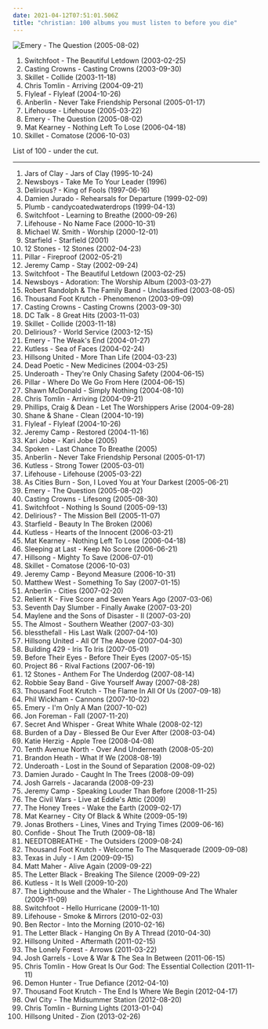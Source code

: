 ```yaml
---
date: 2021-04-12T07:51:01.506Z
title: "christian: 100 albums you must listen to before you die"
---
```

![Emery - The Question (2005-08-02)](http://coverartarchive.org/release/a7337747-fa84-4d3f-aa12-e53ad43cf745/4889657836-500.jpg "Emery - The Question (2005-08-02)")
<ol class="albums">
<li data-cover="http://coverartarchive.org/release/d637c414-07fb-3b98-9c57-caf4e9d70586/1547097863-500.jpg" data-tags="christian rock" role="button">Switchfoot - The Beautiful Letdown (2003-02-25)</li>
<li data-cover="http://coverartarchive.org/release/5fa87c4d-8e2c-4a00-89ab-1ae980031264/9420368954-500.jpg" data-tags="christian" role="button">Casting Crowns - Casting Crowns (2003-09-30)</li>
<li data-cover="http://coverartarchive.org/release/6281f0d7-1aa6-43b1-abd9-ee0ca999fb26/2220888510-500.jpg" data-tags="christian rock" role="button">Skillet - Collide (2003-11-18)</li>
<li data-cover="http://coverartarchive.org/release/1e336a49-093b-4328-85b9-dab7ebf2af41/8247802796-500.jpg" data-tags="christian" role="button">Chris Tomlin - Arriving (2004-09-21)</li>
<li data-cover="https://img.discogs.com/siliP9KWt0ywP1IntEzYd8rCZ84=/fit-in/350x350/filters:strip_icc():format(jpeg):mode_rgb():quality(90)/discogs-images/R-789078-1403779298-7728.jpeg.jpg" data-tags="alternative rock, rock, female vocalists" role="button">Flyleaf - Flyleaf (2004-10-26)</li>
<li data-cover="http://coverartarchive.org/release/0158574e-e762-4a5f-a927-ad925172605d/17944620848-500.jpg" data-tags="alternative rock" role="button">Anberlin - Never Take Friendship Personal (2005-01-17)</li>
<li data-cover="http://coverartarchive.org/release/ce40f247-a7aa-4784-b18d-35371df6e020/6596843046-500.jpg" data-tags="alternative rock, rock, alternative" role="button">Lifehouse - Lifehouse (2005-03-22)</li>
<li data-cover="http://coverartarchive.org/release/a7337747-fa84-4d3f-aa12-e53ad43cf745/4889657836-500.jpg" data-tags="emo, christian, emocore, rock, post-hardcore" role="button">Emery - The Question (2005-08-02)</li>
<li data-cover="https://img.discogs.com/ihYWSmPw0AwWWyMFFIaHYTuzsU8=/fit-in/220x219/filters:strip_icc():format(jpeg):mode_rgb():quality(90)/discogs-images/R-2116301-1439610592-2602.jpeg.jpg" data-tags="mat kearney" role="button">Mat Kearney - Nothing Left To Lose (2006-04-18)</li>
<li data-cover="http://coverartarchive.org/release/cd858900-f750-4c61-a782-1603f6f5b472/15028383485-500.jpg" data-tags="christian rock, alternative rock" role="button">Skillet - Comatose (2006-10-03)</li>
</ol>
List of 100 - under the cut.
<!-- more -->

_________________

<ol class="albums">
<li data-cover="https://img.discogs.com/mpe3E7LXu6m3UwIUpsbV-LZ53vc=/fit-in/301x300/filters:strip_icc():format(jpeg):mode_rgb():quality(90)/discogs-images/R-2603096-1292697581.jpeg.jpg" data-tags="christian, christian rock" role="button">
Jars of Clay - Jars of Clay (1995-10-24)
</li>
<li data-cover="https://img.discogs.com/6l-EtTTWaDrWkUIAyEKfiHq4i6A=/fit-in/600x592/filters:strip_icc():format(jpeg):mode_rgb():quality(90)/discogs-images/R-1564431-1590019803-6829.jpeg.jpg" data-tags="christian, christian rock, contemporary christian" role="button">
Newsboys - Take Me To Your Leader (1996)
</li>
<li data-cover="http://coverartarchive.org/release/85144985-adba-4d05-9905-c779ab4f91db/2104717117-500.jpg" data-tags="christian, worship" role="button">
Delirious? - King of Fools (1997-06-16)
</li>
<li data-cover="https://img.discogs.com/6YvUBqz0mvgKp-KqKZCn1CF_TR4=/fit-in/600x593/filters:strip_icc():format(jpeg):mode_rgb():quality(90)/discogs-images/R-1576537-1616526075-9955.jpeg.jpg" data-tags="singer-songwriter, christian, desert island, the dc - 90s, xy, olspur sub pop radio, olspur seattle radio, fucking awesome album, island albums, allmusicj" role="button">
Damien Jurado - Rehearsals for Departure (1999-02-09)
</li>
<li data-cover="http://coverartarchive.org/release/33c4eeff-157b-42cb-9ec4-b2be6dc76f42/1572846543-500.jpg" data-tags="alternative rock, female vocalists, christian, christian rock, girl rock, religious, candy, love track, lashgo98" role="button">
Plumb - candycoatedwaterdrops (1999-04-13)
</li>
<li data-cover="http://coverartarchive.org/release/71789b50-3b8b-4601-a027-75b8c15bc2b7/12942561796-500.jpg" data-tags="alternative rock" role="button">
Switchfoot - Learning to Breathe (2000-09-26)
</li>
<li data-cover="http://coverartarchive.org/release/bd00a78e-8cdb-4aef-a177-1ebd9a69b374/6623114975-500.jpg" data-tags="alternative rock, rock, alternative" role="button">
Lifehouse - No Name Face (2000-10-31)
</li>
<li data-cover="http://coverartarchive.org/release/97c7c9a2-c3c1-4aae-bed2-d2407a339a41/8288946939-500.jpg" data-tags="worship" role="button">
Michael W. Smith - Worship (2000-12-01)
</li>
<li data-cover="https://img.discogs.com/n-Z-6D4PDBr4UKPSLmbsP1Uujdw=/fit-in/475x475/filters:strip_icc():format(jpeg):mode_rgb():quality(90)/discogs-images/R-2180119-1268334982.jpeg.jpg" data-tags="christian rock" role="button">
Starfield - Starfield (2001)
</li>
<li data-cover="https://img.discogs.com/4iVcdo_rEcq6zrSE5BjHjlyH1qQ=/fit-in/600x587/filters:strip_icc():format(jpeg):mode_rgb():quality(90)/discogs-images/R-1593962-1586191495-6359.jpeg.jpg" data-tags="alternative rock, rock" role="button">
12 Stones - 12 Stones (2002-04-23)
</li>
<li data-cover="https://via.placeholder.com/450" data-tags="christian rock, christian" role="button">
Pillar - Fireproof (2002-05-21)
</li>
<li data-cover="http://coverartarchive.org/release/002cb686-6c99-4c5a-bcd8-91d0d95d7c63/9311799375-500.jpg" data-tags="jeremy camp, christian rock" role="button">
Jeremy Camp - Stay (2002-09-24)
</li>
<li data-cover="http://coverartarchive.org/release/d637c414-07fb-3b98-9c57-caf4e9d70586/1547097863-500.jpg" data-tags="christian rock" role="button">
Switchfoot - The Beautiful Letdown (2003-02-25)
</li>
<li data-cover="https://img.discogs.com/BAmVGDpBy4rQp_JFTj9Tu9DUB_8=/fit-in/600x597/filters:strip_icc():format(jpeg):mode_rgb():quality(90)/discogs-images/R-13099791-1548725330-9010.jpeg.jpg" data-tags="christian, modern worship, worship" role="button">
Newsboys - Adoration: The Worship Album (2003-03-27)
</li>
<li data-cover="http://coverartarchive.org/release/f254e73d-4a6d-406a-823e-642afce798e8/15858226331-500.jpg" data-tags="blues-rock, christian, 00s, awesome guitar jams, 2000s, punchy, the good stuff, mycds, rolling stone top 50 albums 2003, monksatyr music" role="button">
Robert Randolph & The Family Band - Unclassified (2003-08-05)
</li>
<li data-cover="http://coverartarchive.org/release/08902a42-9afa-3337-8267-b333a89dd5da/24702019693-500.jpg" data-tags="alternative rock" role="button">
Thousand Foot Krutch - Phenomenon (2003-09-09)
</li>
<li data-cover="http://coverartarchive.org/release/5fa87c4d-8e2c-4a00-89ab-1ae980031264/9420368954-500.jpg" data-tags="christian" role="button">
Casting Crowns - Casting Crowns (2003-09-30)
</li>
<li data-cover="https://img.discogs.com/sGynbsmk6XE4XNtG3tLO-2jHWnc=/fit-in/600x600/filters:strip_icc():format(jpeg):mode_rgb():quality(90)/discogs-images/R-4079146-1465313674-6247.jpeg.jpg" data-tags="christian" role="button">
DC Talk - 8 Great Hits (2003-11-03)
</li>
<li data-cover="http://coverartarchive.org/release/6281f0d7-1aa6-43b1-abd9-ee0ca999fb26/2220888510-500.jpg" data-tags="christian rock" role="button">
Skillet - Collide (2003-11-18)
</li>
<li data-cover="http://coverartarchive.org/release/cb1853ee-65ca-3bd9-8d9e-790fac70dc28/11401878573-500.jpg" data-tags="christian" role="button">
Delirious? - World Service (2003-12-15)
</li>
<li data-cover="http://coverartarchive.org/release/b773f9e1-f0e4-410b-9971-3647e8f2af80/4889661118-500.jpg" data-tags="post-hardcore, rock, screamo" role="button">
Emery - The Weak's End (2004-01-27)
</li>
<li data-cover="http://coverartarchive.org/release/5163d5e5-77fa-45f0-906a-60f82f0eecac/4786609440-500.jpg" data-tags="christian rock, kutless" role="button">
Kutless - Sea of Faces (2004-02-24)
</li>
<li data-cover="http://coverartarchive.org/release/cc487b0b-422e-4f96-ad3d-bbeca43f1d15/2105718546-500.jpg" data-tags="christian, worship" role="button">
Hillsong United - More Than Life (2004-03-23)
</li>
<li data-cover="https://img.discogs.com/DzsZcP8IOXdd8AukKcjKD0hUUK4=/fit-in/500x500/filters:strip_icc():format(jpeg):mode_rgb():quality(90)/discogs-images/R-407309-1336738383-3595.jpeg.jpg" data-tags="post-hardcore, emocore" role="button">
Dead Poetic - New Medicines (2004-03-25)
</li>
<li data-cover="http://coverartarchive.org/release/12655151-895d-44e2-b0ee-c3a5e27a7d23/4202987952-500.jpg" data-tags="post-hardcore, screamo" role="button">
Underoath - They're Only Chasing Safety (2004-06-15)
</li>
<li data-cover="http://coverartarchive.org/release/814233a9-f6b0-4722-b4de-c9d60c015f45/2164745129-500.jpg" data-tags="christian rock" role="button">
Pillar - Where Do We Go From Here (2004-06-15)
</li>
<li data-cover="http://coverartarchive.org/release/9a9ed321-8fb6-4d98-9dae-408af1259e2d/25598338604-500.jpg" data-tags="christian, worship" role="button">
Shawn McDonald - Simply Nothing (2004-08-10)
</li>
<li data-cover="http://coverartarchive.org/release/1e336a49-093b-4328-85b9-dab7ebf2af41/8247802796-500.jpg" data-tags="christian" role="button">
Chris Tomlin - Arriving (2004-09-21)
</li>
<li data-cover="http://coverartarchive.org/release/c6b621db-16f1-486e-88c6-b3763815bbc6/15287228330-500.jpg" data-tags="christian, praise & worship, let the worshippers arise" role="button">
Phillips, Craig & Dean - Let The Worshippers Arise (2004-09-28)
</li>
<li data-cover="https://img.discogs.com/-18P4YAewkV2DDOOgt88XoAQ0Wk=/fit-in/415x400/filters:strip_icc():format(jpeg):mode_rgb():quality(90)/discogs-images/R-5819517-1421347472-6986.jpeg.jpg" data-tags="christian, worship, praise, praise & worship, indeliblegrace" role="button">
Shane & Shane - Clean (2004-10-19)
</li>
<li data-cover="https://img.discogs.com/siliP9KWt0ywP1IntEzYd8rCZ84=/fit-in/350x350/filters:strip_icc():format(jpeg):mode_rgb():quality(90)/discogs-images/R-789078-1403779298-7728.jpeg.jpg" data-tags="alternative rock, rock, female vocalists" role="button">
Flyleaf - Flyleaf (2004-10-26)
</li>
<li data-cover="http://coverartarchive.org/release/069e6afe-bbc0-4599-bb83-5bb63d40ced4/11111317856-500.jpg" data-tags="christian rock, christian" role="button">
Jeremy Camp - Restored (2004-11-16)
</li>
<li data-cover="http://coverartarchive.org/release/b3725a72-d554-4ba0-ad9b-9967d775bd20/18675207111-500.jpg" data-tags="christian, female vocalist, praise & worship" role="button">
Kari Jobe - Kari Jobe (2005)
</li>
<li data-cover="http://coverartarchive.org/release/a0b40968-f389-48b1-a4e3-4ec6df5ec8d3/24383110980-500.jpg" data-tags="rock, christian" role="button">
Spoken - Last Chance To Breathe (2005)
</li>
<li data-cover="http://coverartarchive.org/release/0158574e-e762-4a5f-a927-ad925172605d/17944620848-500.jpg" data-tags="alternative rock" role="button">
Anberlin - Never Take Friendship Personal (2005-01-17)
</li>
<li data-cover="http://coverartarchive.org/release/d21053ad-f1fa-4534-a065-00965d1e4a16/4786624633-500.jpg" data-tags="christian, kutless, christian rock" role="button">
Kutless - Strong Tower (2005-03-01)
</li>
<li data-cover="http://coverartarchive.org/release/ce40f247-a7aa-4784-b18d-35371df6e020/6596843046-500.jpg" data-tags="alternative rock, rock, alternative" role="button">
Lifehouse - Lifehouse (2005-03-22)
</li>
<li data-cover="http://coverartarchive.org/release/b50aed73-a47d-40df-a0a1-fe2eb91aa349/23361528042-500.jpg" data-tags="post-hardcore" role="button">
As Cities Burn - Son, I Loved You at Your Darkest (2005-06-21)
</li>
<li data-cover="http://coverartarchive.org/release/a7337747-fa84-4d3f-aa12-e53ad43cf745/4889657836-500.jpg" data-tags="emo, christian, emocore, rock, post-hardcore" role="button">
Emery - The Question (2005-08-02)
</li>
<li data-cover="http://coverartarchive.org/release/dc76da18-de4d-4f4f-a946-d0f073a4a5ee/9420403008-500.jpg" data-tags="christian rock, christian, contemporary christian" role="button">
Casting Crowns - Lifesong (2005-08-30)
</li>
<li data-cover="http://coverartarchive.org/release/35c06536-c17d-4adb-a061-8078c84a0c13/6596490722-500.jpg" data-tags="christian rock, alternative rock" role="button">
Switchfoot - Nothing Is Sound (2005-09-13)
</li>
<li data-cover="http://coverartarchive.org/release/692a0019-b859-37e2-89ca-6bb347163b25/23523583262-500.jpg" data-tags="christian" role="button">
Delirious? - The Mission Bell (2005-11-07)
</li>
<li data-cover="https://img.discogs.com/ZTS1NcWfAAA0Ngx0JsC_ruNcmEA=/fit-in/500x500/filters:strip_icc():format(jpeg):mode_rgb():quality(90)/discogs-images/R-5561208-1396643446-1134.jpeg.jpg" data-tags="christian, christian rock, my music, starfield" role="button">
Starfield - Beauty In The Broken (2006)
</li>
<li data-cover="http://coverartarchive.org/release/5a3210c8-5c3e-48c8-8e8b-4e91d9610256/2220936532-500.jpg" data-tags="christian rock" role="button">
Kutless - Hearts of the Innocent (2006-03-21)
</li>
<li data-cover="https://img.discogs.com/ihYWSmPw0AwWWyMFFIaHYTuzsU8=/fit-in/220x219/filters:strip_icc():format(jpeg):mode_rgb():quality(90)/discogs-images/R-2116301-1439610592-2602.jpeg.jpg" data-tags="mat kearney" role="button">
Mat Kearney - Nothing Left To Lose (2006-04-18)
</li>
<li data-cover="https://img.discogs.com/Xxy0yj6KswjbbC2jaOkO0VwFOns=/fit-in/500x500/filters:strip_icc():format(jpeg):mode_rgb():quality(90)/discogs-images/R-4133493-1356444424-8753.jpeg.jpg" data-tags="indie, rock, acoustic, christian, christian rock, songs i love, 2000s, available on emusic, 2006 albums, after z" role="button">
Sleeping at Last - Keep No Score (2006-06-21)
</li>
<li data-cover="http://coverartarchive.org/release/ffceb083-1387-4762-8bcf-52554115aaa7/10539979573-500.jpg" data-tags="hillsong, worship" role="button">
Hillsong - Mighty To Save (2006-07-01)
</li>
<li data-cover="http://coverartarchive.org/release/cd858900-f750-4c61-a782-1603f6f5b472/15028383485-500.jpg" data-tags="christian rock, alternative rock" role="button">
Skillet - Comatose (2006-10-03)
</li>
<li data-cover="http://coverartarchive.org/release/8e00b053-583a-4c48-a7ad-e88eb6805f5e/4786555443-500.jpg" data-tags="christian, christian rock, contemporary christian" role="button">
Jeremy Camp - Beyond Measure (2006-10-31)
</li>
<li data-cover="https://img.discogs.com/i_FP1qwi5QqE3znTGLOvOdB4_Gs=/fit-in/600x596/filters:strip_icc():format(jpeg):mode_rgb():quality(90)/discogs-images/R-5488807-1529752537-6386.jpeg.jpg" data-tags="pop, christian, 00s" role="button">
Matthew West - Something To Say (2007-01-15)
</li>
<li data-cover="http://coverartarchive.org/release/04a93f62-fd7f-4e5b-a0ce-7ca314b44874/4889479113-500.jpg" data-tags="rock, christian rock" role="button">
Anberlin - Cities (2007-02-20)
</li>
<li data-cover="http://coverartarchive.org/release/8786d6f0-2b86-4c8b-b755-91ae537d2095/25368596465-500.jpg" data-tags="christian rock" role="button">
Relient K - Five Score and Seven Years Ago (2007-03-06)
</li>
<li data-cover="http://coverartarchive.org/release/5e426fa8-74fb-47ec-93df-944efb0d92df/4786675611-500.jpg" data-tags="christian, discoverockult, i love this band" role="button">
Seventh Day Slumber - Finally Awake (2007-03-20)
</li>
<li data-cover="http://coverartarchive.org/release/1b67ab50-5a1f-4fbf-97bf-08a0147b465f/26758185520-500.jpg" data-tags="hardcore" role="button">
Maylene and the Sons of Disaster - II (2007-03-20)
</li>
<li data-cover="http://coverartarchive.org/release/f1f6c952-8761-497d-9d25-4ee399198093/4889467365-500.jpg" data-tags="rock, alternative rock, post-hardcore, alternative" role="button">
The Almost - Southern Weather (2007-03-30)
</li>
<li data-cover="http://coverartarchive.org/release/a8403ef9-d956-48f3-8617-8c6ba5070ccd/18892961265-500.jpg" data-tags="emocore, post-hardcore, metalcore" role="button">
blessthefall - His Last Walk (2007-04-10)
</li>
<li data-cover="http://coverartarchive.org/release/215df49a-3a03-4b20-8ecd-f482e238acf6/9243496569-500.jpg" data-tags="christian" role="button">
Hillsong United - All Of The Above (2007-04-30)
</li>
<li data-cover="http://coverartarchive.org/release/cacd3e8f-1ac4-4328-9472-159693664f6d/24227116275-500.jpg" data-tags="christian rock" role="button">
Building 429 - Iris To Iris (2007-05-01)
</li>
<li data-cover="http://coverartarchive.org/release/a12d1805-794f-4744-ba79-c9e7dd7ffb5f/12049773567-500.jpg" data-tags="post-hardcore" role="button">
Before Their Eyes - Before Their Eyes (2007-05-15)
</li>
<li data-cover="http://coverartarchive.org/release/51ad8b1b-c7e2-41ea-9878-b022f3fb7e71/15856379118-500.jpg" data-tags="christian" role="button">
Project 86 - Rival Factions (2007-06-19)
</li>
<li data-cover="http://coverartarchive.org/release/31edc597-2f6a-4466-8e79-2f7ad5eae2fb/9227459438-500.jpg" data-tags="rock, alternative rock" role="button">
12 Stones - Anthem For The Underdog (2007-08-14)
</li>
<li data-cover="https://img.discogs.com/SHD0Wk_ObbWZNSXgkyEN8OX0ygA=/fit-in/500x500/filters:strip_icc():format(jpeg):mode_rgb():quality(90)/discogs-images/R-7321066-1438828737-7553.jpeg.jpg" data-tags="rock, christian, contemporary christian, discoverockult" role="button">
Robbie Seay Band - Give Yourself Away (2007-08-28)
</li>
<li data-cover="http://coverartarchive.org/release/bf7799a4-f0ef-4f0d-8bb7-8c203b25ea87/2220921783-500.jpg" data-tags="christian rock" role="button">
Thousand Foot Krutch - The Flame In All Of Us (2007-09-18)
</li>
<li data-cover="http://coverartarchive.org/release/2ef462be-3da6-4b8d-bc24-02f218b996a6/9857104493-500.jpg" data-tags="christian, christian rock, worship, modern worship, bennyblack" role="button">
Phil Wickham - Cannons (2007-10-02)
</li>
<li data-cover="http://coverartarchive.org/release/6cde0836-0a0a-4690-b87c-52443eba7366/4889651746-500.jpg" data-tags="christian, post-hardcore" role="button">
Emery - I'm Only A Man (2007-10-02)
</li>
<li data-cover="http://coverartarchive.org/release/a2d333dd-bccd-4b87-8d24-e884fdc954ea/23547812365-500.jpg" data-tags="80s, christian, solo album" role="button">
Jon Foreman - Fall (2007-11-20)
</li>
<li data-cover="https://via.placeholder.com/450" data-tags="rock, christian" role="button">
Secret And Whisper - Great White Whale (2008-02-12)
</li>
<li data-cover="http://coverartarchive.org/release/f0107d42-e161-422c-807c-f0ace39d32c6/2533532968-500.jpg" data-tags="screamo, metalcore, post-hardcore, melodic hardcore, emocore" role="button">
Burden of a Day - Blessed Be Our Ever After (2008-03-04)
</li>
<li data-cover="http://coverartarchive.org/release/b1fa01c6-84d4-4406-9318-ea42d9644ba2/2516129631-500.jpg" data-tags="rock, alternative, singer-songwriter, christian" role="button">
Katie Herzig - Apple Tree (2008-04-08)
</li>
<li data-cover="http://coverartarchive.org/release/5deeaeca-3c3d-4a26-bfb6-3c35e46f239c/16397739294-500.jpg" data-tags="christian rock" role="button">
Tenth Avenue North - Over And Underneath (2008-05-20)
</li>
<li data-cover="http://coverartarchive.org/release/fba54ab8-9173-448b-9f57-711650eec817/9025260274-500.jpg" data-tags="christian" role="button">
Brandon Heath - What If We (2008-08-19)
</li>
<li data-cover="http://coverartarchive.org/release/257fc109-3150-431b-8670-39bec0b62e08/28727135104-500.jpg" data-tags="post-hardcore, metalcore" role="button">
Underoath - Lost in the Sound of Separation (2008-09-02)
</li>
<li data-cover="https://via.placeholder.com/450" data-tags="rock" role="button">
Damien Jurado - Caught In The Trees (2008-09-09)
</li>
<li data-cover="https://img.discogs.com/XV7TUIT67UahYV_2TRyP4KAxdtk=/fit-in/350x350/filters:strip_icc():format(jpeg):mode_rgb():quality(90)/discogs-images/R-5610216-1397922565-2842.jpeg.jpg" data-tags="folk, christian" role="button">
Josh Garrels - Jacaranda (2008-09-23)
</li>
<li data-cover="http://coverartarchive.org/release/a1fee564-6b40-4e99-a79c-be1ef8780cae/4786588304-500.jpg" data-tags="christian, my fav" role="button">
Jeremy Camp - Speaking Louder Than Before (2008-11-25)
</li>
<li data-cover="https://via.placeholder.com/450" data-tags="the civil wars" role="button">
The Civil Wars - Live at Eddie's Attic (2009)
</li>
<li data-cover="https://img.discogs.com/XZFcpSk42RLr89-Xk3DjYAmsJYQ=/fit-in/170x170/filters:strip_icc():format(jpeg):mode_rgb():quality(90)/discogs-images/R-8033187-1453843225-2147.jpeg.jpg" data-tags="christian" role="button">
The Honey Trees - Wake the Earth (2009-02-17)
</li>
<li data-cover="https://img.discogs.com/WpcLlPnfaVQmpGjEeIBvw92-Du8=/fit-in/320x320/filters:strip_icc():format(jpeg):mode_rgb():quality(90)/discogs-images/R-4198889-1358372989-7472.jpeg.jpg" data-tags="fusion, modern rock" role="button">
Mat Kearney - City Of Black & White (2009-05-19)
</li>
<li data-cover="https://img.discogs.com/Yi_XOAkQGi-qWdO0HPWH-690QQc=/fit-in/600x546/filters:strip_icc():format(jpeg):mode_rgb():quality(90)/discogs-images/R-10748710-1503598896-8622.jpeg.jpg" data-tags="pop" role="button">
Jonas Brothers - Lines, Vines and Trying Times (2009-06-16)
</li>
<li data-cover="http://coverartarchive.org/release/a889c4bc-eb48-433e-a249-611ce2d8a5ea/15536962713-500.jpg" data-tags="metalcore" role="button">
Confide - Shout The Truth (2009-08-18)
</li>
<li data-cover="http://coverartarchive.org/release/68453bb1-969e-4960-8eaf-a2a1a35306eb/16546439880-500.jpg" data-tags="acoustic, christian, discoverockult, tyde moore radio" role="button">
NEEDTOBREATHE - The Outsiders (2009-08-24)
</li>
<li data-cover="http://coverartarchive.org/release/60192b98-c51c-4c83-a6ff-5ad25914a5b1/24702000446-500.jpg" data-tags="rock, christian rock, alternative rock" role="button">
Thousand Foot Krutch - Welcome To The Masquerade (2009-09-08)
</li>
<li data-cover="https://img.discogs.com/WNsNS0WFCOd9vER1eNncrnt7WyI=/fit-in/600x599/filters:strip_icc():format(jpeg):mode_rgb():quality(90)/discogs-images/R-2457192-1517878241-7194.jpeg.jpg" data-tags="metalcore, metal" role="button">
Texas in July - I Am (2009-09-15)
</li>
<li data-cover="https://img.discogs.com/mVUuXk0ZJEX-FJH8OvSMWhVMFNQ=/fit-in/500x500/filters:strip_icc():format(jpeg):mode_rgb():quality(90)/discogs-images/R-7452192-1452218668-9513.jpeg.jpg" data-tags="christian" role="button">
Matt Maher - Alive Again (2009-09-22)
</li>
<li data-cover="http://coverartarchive.org/release/fe712183-3974-41d4-acec-be09f14739c5/6986771021-500.jpg" data-tags="alternative rock, christian" role="button">
The Letter Black - Breaking The Silence (2009-09-22)
</li>
<li data-cover="http://coverartarchive.org/release/7f7f8466-12ce-4f50-af91-347076e8ee13/935615917-500.jpg" data-tags="christian" role="button">
Kutless - It Is Well (2009-10-20)
</li>
<li data-cover="http://coverartarchive.org/release/2a0ce644-3390-403b-ac6e-9f094c5340d0/17544197691-500.jpg" data-tags="indie, folk, christian" role="button">
The Lighthouse and the Whaler - The Lighthouse And The Whaler (2009-11-09)
</li>
<li data-cover="http://coverartarchive.org/release/bef45c7f-fbc8-4cbc-af6e-c011c0efd28f/7587678218-500.jpg" data-tags="rock, christian rock, alternative, alternative rock" role="button">
Switchfoot - Hello Hurricane (2009-11-10)
</li>
<li data-cover="https://img.discogs.com/fQHNOqpx7Y7c0YHE4skjYWlMq9I=/fit-in/600x600/filters:strip_icc():format(jpeg):mode_rgb():quality(90)/discogs-images/R-2259635-1280745146.jpeg.jpg" data-tags="rock, lifehouse" role="button">
Lifehouse - Smoke & Mirrors (2010-02-03)
</li>
<li data-cover="http://coverartarchive.org/release/664b7677-9bb8-4d0a-9cda-62d47af5b748/5765668851-500.jpg" data-tags="christian, boy in love" role="button">
Ben Rector - Into the Morning (2010-02-16)
</li>
<li data-cover="http://coverartarchive.org/release/c72a398e-6cc9-4b27-ae48-c83e9c1d2e13/6986721749-500.jpg" data-tags="alternative rock, hard rock, christian, christian rock, rock, female vocalists, gothic metal" role="button">
The Letter Black - Hanging On By A Thread (2010-04-30)
</li>
<li data-cover="http://coverartarchive.org/release/ee3188af-eaae-4c38-b9ec-19d857cc1320/9243450165-500.jpg" data-tags="christian, worship, praise" role="button">
Hillsong United - Aftermath (2011-02-15)
</li>
<li data-cover="http://coverartarchive.org/release/df2fe470-b0a0-4f23-80d8-7bf987d38913/7840225389-500.jpg" data-tags="christian" role="button">
The Lonely Forest - Arrows (2011-03-22)
</li>
<li data-cover="http://coverartarchive.org/release/b1e34aa8-3e15-437d-838f-f8f5bbe4e045/15300860171-500.jpg" data-tags="folk, christian" role="button">
Josh Garrels - Love & War & The Sea In Between (2011-06-15)
</li>
<li data-cover="http://coverartarchive.org/release/60f69cfa-149e-46b5-8cb5-0a38c8b1fd7d/6955810527-500.jpg" data-tags="pop, christian, worship, praise" role="button">
Chris Tomlin - How Great Is Our God: The Essential Collection (2011-11-11)
</li>
<li data-cover="http://coverartarchive.org/release/249fff88-c722-492c-9c2c-5057fde75de2/6779333944-500.jpg" data-tags="metalcore, christian, melodic metalcore" role="button">
Demon Hunter - True Defiance (2012-04-10)
</li>
<li data-cover="http://coverartarchive.org/release/c36f7bfb-a0bb-4a1b-9d5d-65c0d2b5c473/1545918273-500.jpg" data-tags="alternative rock, christian rock, hard rock, alternative metal, nu metal" role="button">
Thousand Foot Krutch - The End Is Where We Begin (2012-04-17)
</li>
<li data-cover="http://coverartarchive.org/release/6495f7ac-39ee-4ddc-8f40-03b3c11409fb/6023678970-500.jpg" data-tags="2012" role="button">
Owl City - The Midsummer Station (2012-08-20)
</li>
<li data-cover="http://coverartarchive.org/release/5f59b30b-eccc-478e-93fb-cb2916f1902c/3561700047-500.jpg" data-tags="christian" role="button">
Chris Tomlin - Burning Lights (2013-01-04)
</li>
<li data-cover="http://coverartarchive.org/release/ba4912d1-89f5-44bb-96c7-541814c79641/3429573413-500.jpg" data-tags="rock, christian, contemporary christian" role="button">
Hillsong United - Zion (2013-02-26)
</li>
</ol>